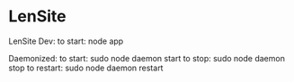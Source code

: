 LenSite
=======

LenSite
Dev:
  to start: node app

Daemonized:
  to start: sudo node daemon start
  to stop: sudo node daemon stop
  to restart: sudo node daemon restart

